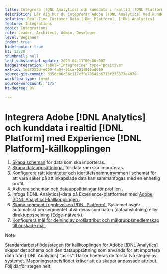 ```yaml
---
title: Integrera [!DNL Analytics] och kunddata i realtid [!DNL Platform] med Experience [!DNL Platform] källanslutningens självstudiekurs
description: Lär dig hur du integrerar Adobe [!DNL Analytics] med kunddata i realtid [!DNL Platform] med Experience [!DNL Platform] source-kontakten.
solution: Real-Time Customer Data [!DNL Platform], [!DNL Analytics]
feature: Integrations
topic: Integrations
role: Leader, Architect, Admin, Developer
level: Beginner
index: true
hidefromtoc: true
kt: 13728
thumbnail: null
last-substantial-update: 2023-04-11T00:00:00Z
badgeIntegration: label="Integrering" type="positive"
exl-id: 1e27555d-e609-4a04-91ca-9518898ad699
source-git-commit: d35dc06c56c117cffe70542b6713f275877e4879
workflow-type: tm+mt
source-wordcount: '175'
ht-degree: 0%

---
```


# Integrera Adobe [!DNL Analytics] och kunddata i realtid [!DNL Platform] med Experience [!DNL Platform]-källkopplingen

<ol>
    <li><a href="https://experienceleague.adobe.com/sv?lang=en#dashboard/learning" _target="_blank" rel="noopener noreferrer">Skapa scheman</a> för data som ska importeras.</li>
    <li><a href="https://experienceleague.adobe.com/docs/platform-learn/tutorials/data-ingestion/create-datasets-and-ingest-data.html?lang=sv-SE" _target="_blank" rel="noopener noreferrer">Skapa datauppsättningar</a> för data som ska importeras.</a></li>
    <li><a href="https://experienceleague.adobe.com/docs/platform-learn/tutorials/identities/label-ingest-and-verify-identity-data.html?lang=sv-SE" _target="_blank" rel="noopener noreferrer">Konfigurera rätt identiteter och identitetsnamnutrymmen i schemat</a> för att vara säker på att inkapslade data kan sammanfogas med en enhetlig profil.</li> 
    <li><a href="https://experienceleague.adobe.com/docs/platform-learn/tutorials/profiles/bring-data-into-the-real-time-customer-profile.html?lang=sv-SE" _target="_blank" rel="noopener noreferrer">Aktivera scheman och datauppsättningar för profilen </a>.</li>
    <li>Infoga [!DNL Analytics]-data på Experience-plattformen med <a href="https://experienceleague.adobe.com/docs/platform-learn/tutorials/sources/ingest-data-from-adobe-analytics.html?lang=sv-SE" _target="_blank" rel="noopener noreferrer"> Adobe [!DNL Analytics]-källkopplingen </a>.</li>
    <li><a href="https://experienceleague.adobe.com/docs/platform-learn/tutorials/audiences/create-audiences.html?lang=sv-SE" _target="_blank" rel="noopener noreferrer">Skapa segment i upplevelsen [!DNL Platform].</a> Systemet avgör automatiskt om segmentet utvärderas som batch (dataanslutning) eller direktuppspelning (Edge-nätverk).</li>
    <li><a href="https://experienceleague.adobe.com/docs/platform-learn/tutorials/destinations/create-destinations-and-activate-data.html?lang=sv-SE" _target="_blank" rel="noopener noreferrer">Konfigurera mål för delning av profilattribut och målgruppsmedlemskap till önskade mål.</a></li>   
</ol>

>[!NOTE]
>
>Standardarbetsflödesstegen för källkopplingen för Adobe [!DNL Analytics] skapar det schema och den datauppsättning som används för att importera data från [!DNL Analytics] &quot;as-is&quot;. Därför hanteras de första två stegen av systemet. Mappningsarbetsflödet kräver att du skapar anpassade attribut. Följ därför stegen helt.

